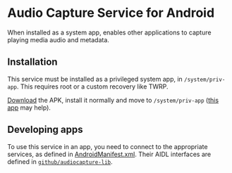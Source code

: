 # Audio Capture Service for Android

When installed as a system app, enables other applications to capture playing
media audio and metadata.

## Installation

This service must be installed as a privileged system app, in ``/system/priv-app``.
This requires root or a custom recovery like TWRP.

[Download](https://github.com/martoreto/audiocapture/releases) the APK, install it normally and move to ``/system/priv-app``
([this app](https://play.google.com/store/apps/details?id=de.j4velin.systemappmover) 
may help).

## Developing apps

To use this service in an app, you need to connect to the appropriate services,
as defined in [AndroidManifest.xml](src/AndroidManifest.xml). Their AIDL interfaces
are defined in [``github/audiocapture-lib``](https://github.com/martoreto/audiocapture-lib/tree/master/src/main/aidl/com/github/martoreto/audiocapture).
